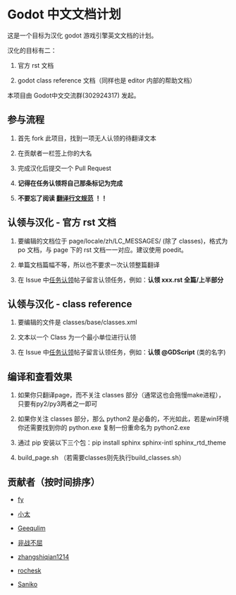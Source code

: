 ﻿# Godot 中文文档计划

这是一个目标为汉化 godot 游戏引擎英文文档的计划。

汉化的目标有二：

1. 官方 rst 文档

2. godot class reference 文档（同样也是 editor 内部的帮助文档）

本项目由 Godot中文交流群(302924317) 发起。

## 参与流程

1. 首先 fork 此项目，找到一项无人认领的待翻译文本

2. 在贡献者一栏签上你的大名

3. 完成汉化后提交一个 Pull Request

4. **记得在任务认领将自己那条标记为完成**

5. **不要忘了阅读 [翻译行文规范](https://github.com/fy0/godot-doc-cn/wiki/翻译行文规范) ！！**

## 认领与汉化 - 官方 rst 文档

1. 要编辑的文档位于 page/locale/zh/LC_MESSAGES/ (除了 classes)，格式为 po 文档，与 page 下的 rst 文档一一对应。建议使用 poedit。

2. 单篇文档篇幅不等，所以也不要求一次认领整篇翻译

3. 在 Issue 中[任务认领](https://github.com/fy0/godot-doc-cn/issues/2)帖子留言认领任务，例如：**认领 xxx.rst 全篇/上半部分**


## 认领与汉化 - class reference

1. 要编辑的文件是 classes/base/classes.xml

2. 文本以一个 Class 为一个最小单位进行认领

3. 在 Issue 中[任务认领](https://github.com/fy0/godot-doc-cn/issues/2)帖子留言认领任务，例如：**认领 @GDScript** (类的名字)


## 编译和查看效果

1. 如果你只翻译page，而不关注 classes 部分（通常这也会拖慢make进程），只要有py2/py3两者之一即可

2. 如果你关注 classes 部分，那么 python2 是必备的，不光如此，若是win环境你还需要找到你的 python.exe 复制一份重命名为 python2.exe

3. 通过 pip 安装以下三个包：pip install sphinx sphinx-intl sphinx_rtd_theme

4. build_page.sh （若需要classes则先执行build_classes.sh）



## 贡献者（按时间排序）

* [fy](https://github.com/fy0)

* [小太](https://github.com/Oberon-Tonya)

* [Geequlim](https://github.com/Geequlim)

* [非战不屈](https://github.com/wangshuo1617)

* [zhangshiqian1214](https://github.com/zhangshiqian1214)
 
* [rochesk](https://github.com/rochesk)

* [Saniko](https://github.com/sanikoyes)

